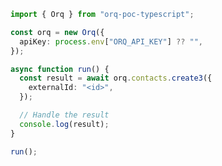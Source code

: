 <!-- Start SDK Example Usage [usage] -->
```typescript
import { Orq } from "orq-poc-typescript";

const orq = new Orq({
  apiKey: process.env["ORQ_API_KEY"] ?? "",
});

async function run() {
  const result = await orq.contacts.create3({
    externalId: "<id>",
  });

  // Handle the result
  console.log(result);
}

run();

```
<!-- End SDK Example Usage [usage] -->